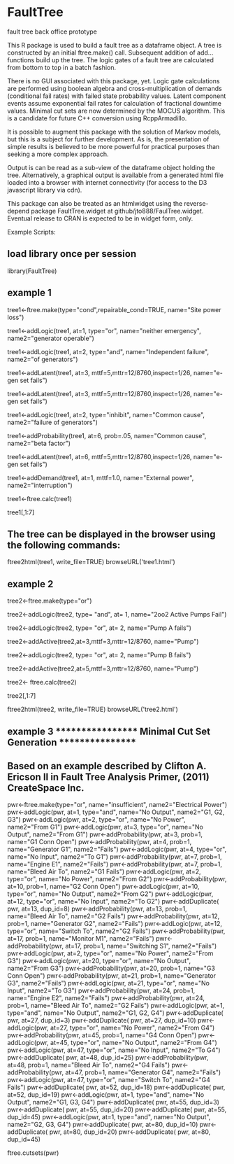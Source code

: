 # FaultTree
fault tree back office prototype

This R package is used to build a fault tree as a dataframe object. 
A tree is constructed by an initial ftree.make() call.  Subsequent addition of 
add... functions build up the tree.  The logic gates of a fault tree are calculated from bottom to top
in a batch fashion.

There is no GUI associated with this package, yet. Logic gate calculations are performed using boolean algebra and cross-multiplication of demands (conditional fail rates) 
with failed state probability values. Latent component events assume exponential fail rates for calculation of fractional downtime values. 
Minimal cut sets are now determined by the MOCUS algorithm. This is a candidate for future C++ conversion using RcppArmadillo.

It is possible to augment this package with the solution of Markov models, but this is a subject for
further development. As is, the presentation of simple results is believed to be more powerful for practical
purposes than seeking a more complex approach.

Output is can be read as a sub-view of the dataframe object holding the tree. Alternatively, a graphical output
is available from a generated html file loaded into a browser with internet connectivity (for access to the D3 javascript library via cdn). 

This package can also be treated as an htmlwidget using the reverse-depend package FaultTree.widget at github/jto888/FaulTree.widget.
Eventual release to CRAN is expected to be in widget form, only.

Example Scripts:

## load library once per session
library(FaultTree)

## example 1
tree1<-ftree.make(type="cond",repairable_cond=TRUE, name="Site power loss")

tree1<-addLogic(tree1, at=1, type="or", name="neither emergency", name2="generator operable")

tree1<-addLogic(tree1, at=2, type="and", name="Independent failure", name2="of generators")

tree1<-addLatent(tree1, at=3, mttf=5,mttr=12/8760,inspect=1/26, name="e-gen set fails")

tree1<-addLatent(tree1, at=3, mttf=5,mttr=12/8760,inspect=1/26, name="e-gen set fails")

tree1<-addLogic(tree1, at=2, type="inhibit", name="Common cause", name2="failure of generators")

tree1<-addProbability(tree1, at=6, prob=.05, name="Common cause", name2="beta factor")

tree1<-addLatent(tree1, at=6, mttf=5,mttr=12/8760,inspect=1/26, name="e-gen set fails")

tree1<-addDemand(tree1, at=1, mttf=1.0, name="External power", name2="interruption")

tree1<-ftree.calc(tree1)

tree1[,1:7]

## The tree can be displayed in the browser using the following commands:

ftree2html(tree1, write_file=TRUE)
browseURL('tree1.html')
		
## example 2
tree2<-ftree.make(type="or")

tree2<-addLogic(tree2, type= "and", at= 1, name="2oo2 Active Pumps Fail")

tree2<-addLogic(tree2, type= "or", at= 2, name="Pump A fails")

tree2<-addActive(tree2,at=3,mttf=3,mttr=12/8760, name="Pump")

tree2<-addLogic(tree2, type= "or", at= 2, name="Pump B fails")

tree2<-addActive(tree2,at=5,mttf=3,mttr=12/8760, name="Pump")

tree2<- ftree.calc(tree2)

tree2[,1:7]


ftree2html(tree2, write_file=TRUE)
browseURL('tree2.html')

## example 3  **************** Minimal Cut Set Generation   ***************
## Based on an example described by Clifton A. Ericson II in Fault Tree Analysis Primer, (2011) CreateSpace Inc.
pwr<-ftree.make(type="or", name="insufficient", name2="Electrical Power")
pwr<-addLogic(pwr, at=1, type="and", name="No Output", name2="G1, G2, G3")
pwr<-addLogic(pwr, at=2, type="or", name="No Power", name2="From G1")
pwr<-addLogic(pwr, at=3, type="or", name="No Output", name2="From G1")
pwr<-addProbability(pwr, at=3, prob=1, name="G1 Conn Open")
pwr<-addProbability(pwr, at=4, prob=1, name="Generator G1", name2="Fails")
pwr<-addLogic(pwr, at=4, type="or", name="No Input", name2="To G1")
pwr<-addProbability(pwr, at=7, prob=1, name="Engine E1", name2="Fails")
pwr<-addProbability(pwr, at=7, prob=1, name="Bleed Air To", name2="G1 Fails")
pwr<-addLogic(pwr, at=2, type="or", name="No Power", name2="From G2")
pwr<-addProbability(pwr, at=10, prob=1, name="G2 Conn Open")
pwr<-addLogic(pwr, at=10, type="or", name="No Output", name2="From G2")
pwr<-addLogic(pwr, at=12, type="or", name="No Input", name2="To G2")
pwr<-addDuplicate( pwr, at=13, dup_id=8)
pwr<-addProbability(pwr, at=13, prob=1, name="Bleed Air To", name2="G2 Fails")
pwr<-addProbability(pwr, at=12, prob=1, name="Generator G2", name2="Fails")
pwr<-addLogic(pwr, at=12, type="or", name="Switch To", name2="G2 Fails")
pwr<-addProbability(pwr, at=17, prob=1, name="Monitor M1", name2="Fails")
pwr<-addProbability(pwr, at=17, prob=1, name="Switching S1", name2="Fails")
pwr<-addLogic(pwr, at=2, type="or", name="No Power", name2="From G3")
pwr<-addLogic(pwr, at=20, type="or", name="No Output", name2="From G3")
pwr<-addProbability(pwr, at=20, prob=1, name="G3 Conn Open")
pwr<-addProbability(pwr, at=21, prob=1, name="Generator G3", name2="Fails")
pwr<-addLogic(pwr, at=21, type="or", name="No Input", name2="To G3")
pwr<-addProbability(pwr, at=24, prob=1, name="Engine E2", name2="Fails")
pwr<-addProbability(pwr, at=24, prob=1, name="Bleed Air To", name2="G2 Fails")
pwr<-addLogic(pwr, at=1, type="and", name="No Output", name2="G1, G2, G4")
pwr<-addDuplicate( pwr, at=27, dup_id=3)
pwr<-addDuplicate( pwr, at=27, dup_id=10)
pwr<-addLogic(pwr, at=27, type="or", name="No Power", name2="From G4")
pwr<-addProbability(pwr, at=45, prob=1, name="G4 Conn Open")
pwr<-addLogic(pwr, at=45, type="or", name="No Output", name2="From G4")
pwr<-addLogic(pwr, at=47, type="or", name="No Input", name2="To G4")
pwr<-addDuplicate( pwr, at=48, dup_id=25)
pwr<-addProbability(pwr, at=48, prob=1, name="Bleed Air To", name2="G4 Fails")
pwr<-addProbability(pwr, at=47, prob=1, name="Generator G4", name2="Fails")
pwr<-addLogic(pwr, at=47, type="or", name="Switch To", name2="G4 Fails")
pwr<-addDuplicate( pwr, at=52, dup_id=18)
pwr<-addDuplicate( pwr, at=52, dup_id=19)
pwr<-addLogic(pwr, at=1, type="and", name="No Output", name2="G1, G3, G4")
pwr<-addDuplicate( pwr, at=55, dup_id=3)
pwr<-addDuplicate( pwr, at=55, dup_id=20)
pwr<-addDuplicate( pwr, at=55, dup_id=45)
pwr<-addLogic(pwr, at=1, type="and", name="No Output", name2="G2, G3, G4")
pwr<-addDuplicate( pwr, at=80, dup_id=10)
pwr<-addDuplicate( pwr, at=80, dup_id=20)
pwr<-addDuplicate( pwr, at=80, dup_id=45)

ftree.cutsets(pwr)
